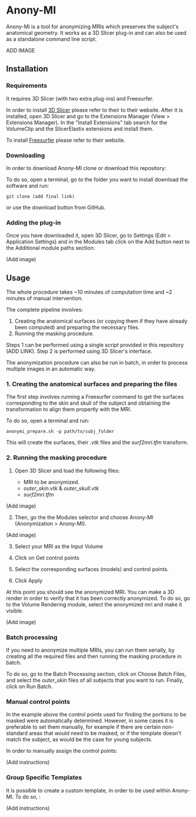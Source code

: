 # Anony-MI

Anony-Mi is a tool for anonymizing MRIs which preserves the subject's anatomical geometry. It works as a 3D Slicer plug-in and can also be used as a standalone command line script.



ADD IMAGE



## Installation

### Requirements

It requires 3D Slicer (with two extra plug-ins) and Freesurfer. 

In order to install [3D Slicer](https://www.slicer.org/) please refer to their to their website. After it is installed, open 3D Slicer and go to the Extensions Manager (View > Extensions Manager). In the "Install Extensions" tab search for the VolumeClip and the SlicerElastix extensions and install them.

To install [Freesurfer](https://surfer.nmr.mgh.harvard.edu/) please refer to their website.

### Downloading

In order to download Anony-MI clone or download this repository:

 To do so, open a terminal, go to the folder you want to install download the software and run:

```
git clone (add final link)
```

or use the download button from GitHub.

### Adding the plug-in

Once you have downloaded it, open 3D Slicer, go to Settings (Edit > Application Settings) and in the Modules tab click on the Add button next to the Additional module paths section:

(Add image)



## Usage

The whole procedure takes ~10 minutes of computation time and ~2 minutes of manual intervention.

The complete pipeline involves:

1. Creating the anatomical surfaces (or copying them if they have already been computed) and preparing the necessary files.
3. Running the masking procedure.

Steps 1 can be performed using a single script provided in this repository (ADD LINK). Step 2 is performed using 3D Slicer's interface.

The anonymization procedure can also be run in batch, in order to process multiple images in an automatic way.



### 1. Creating the anatomical surfaces and preparing the files

The first step involves running a Freesurfer command to get the surfaces corresponding to the skin and skull of the subject and obtaining the transformation to align them propertly with the MRI.

To do so, open a terminal and run:

```
anonymi_prepare.sh -p path/to/subj_folder
```

This will create the surfaces, their _.vtk_ files and the _surf2mri.tfm_ transform.



### 2. Running the masking procedure

1. Open 3D Slicer and load the following files:

    - MRI to be anonymized.
    - _outer_skin.vtk_ & _outer_skull.vtk_
    - _surf2mri.tfm_

(Add image)

2. Then, go the the Modules selector and choose Anony-MI (Anonymization > Anony-MI).

(Add image)

3. Select your MRI as the Input Volume

4. Click on Get control points

5. Select the corresponding surfaces (models) and control points.

6. Click Apply

At this point you should see the anonymized MRI. You can make a 3D render in order to verify that it has been correctly anonymized. To do so, go to the Volume Rendering module, select the anonymized mri and make it visible.

(Add image)



### Batch processing

If you need to anonymize multiple MRIs, you can run them serially, by creating all the required files and then running the masking procedure in batch.

To do so, go to the Batch Processing section, click on Choose Batch Files, and select the _outer_skin_  files of all subjects that you want to run. Finally, click on Run Batch.



### Manual control points

In the example above the control points used for finding the portions to be masked were automatically determined. However, in some cases it is preferable to set them manually, for example if there are certain non-standard areas that would need to be masked, or if the template doesn't match the subject, as would be the case for young subjects. 

In order to manually assign the control points:



(Add instructions)



### Group Specific Templates

It is possible to create a custom template, in order to be used within Anony-MI. To do so, :

(Add instructions)





























